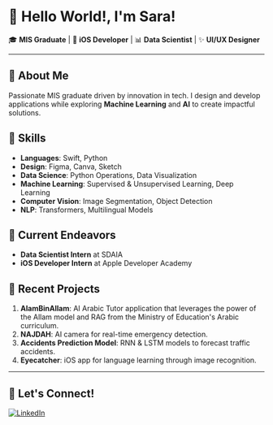 # 👋 Hello World!, I'm Sara!

🎓 **MIS Graduate** | 📱 **iOS Developer** | 📊 **Data Scientist** | ✨ **UI/UX Designer**

---

## 🚀 About Me
Passionate MIS graduate driven by innovation in tech. I design and develop applications while exploring **Machine Learning** and **AI** to create impactful solutions.

## 💪 Skills
- **Languages**: Swift, Python
- **Design**: Figma, Canva, Sketch
- **Data Science**: Python Operations, Data Visualization
- **Machine Learning**: Supervised & Unsupervised Learning, Deep Learning
- **Computer Vision**: Image Segmentation, Object Detection
- **NLP**: Transformers, Multilingual Models

## 🌱 Current Endeavors
- **Data Scientist Intern** at SDAIA
- **iOS Developer Intern** at Apple Developer Academy

## 🌟 Recent Projects
1. **AlamBinAllam**: AI Arabic Tutor application that leverages the power of the Allam model and RAG from the Ministry of Education's Arabic curriculum.
2. **NAJDAH**: AI camera for real-time emergency detection.
3. **Accidents Prediction Model**: RNN & LSTM models to forecast traffic accidents.
4. **Eyecatcher**: iOS app for language learning through image recognition.

---

## 🔗 Let's Connect!
[![LinkedIn](https://img.shields.io/badge/LinkedIn-Connect-blue?style=for-the-badge&logo=linkedin)](https://www.linkedin.com/in/sara-alquwaifli/)
